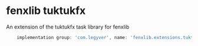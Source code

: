 # fenxlib tuktukfx
An extension of the tuktukfx task library for fenxlib
```gradle
    implementation group: 'com.legyver', name: 'fenxlib.extensions.tuktukfx', version: '3.0.0-alpha.10'
```